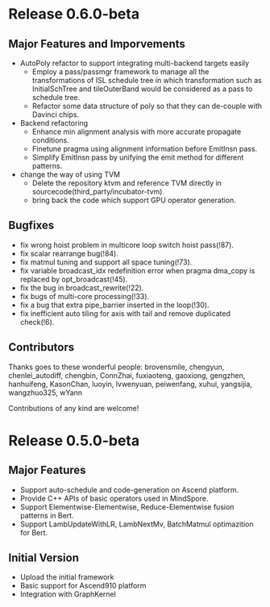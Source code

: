 # Release 0.6.0-beta
## Major Features and Imporvements
* AutoPoly refactor to support integrating multi-backend targets easily
  * Employ a pass/passmgr framework to manage all the transformations of ISL schedule tree in which transformation such as InitialSchTree and tileOuterBand would be considered as a pass to schedule tree.
  * Refactor some data structure of poly so that they can de-couple with Davinci chips.
* Backend refactoring
  * Enhance min alignment analysis with more accurate propagate conditions.
  * Finetune pragma using alignment information before EmitInsn pass.
  * Simplify EmitInsn pass by unifying the emit method for different patterns.
* change the way of using TVM
  * Delete the repository ktvm and reference TVM directly in sourcecode(third_party/incubator-tvm).
  * bring back the code which support GPU operator generation.

## Bugfixes
* fix wrong hoist problem in multicore loop switch hoist pass(!87).
* fix scalar rearrange bug(!84).
* fix matmul tuning and support all space tuning(!73).
* fix variable broadcast_idx redefinition error when pragma dma_copy is replaced by opt_broadcast(!45).
* fix the bug in broadcast_rewrite(!22).
* fix bugs of multi-core processing(!33).
* fix a bug that extra pipe_barrier inserted in the loop(!30).
* fix inefficient auto tiling for axis with tail and remove duplicated check(!6).

## Contributors
Thanks goes to these wonderful people:
brovensmile, chengyun, chenlei_autodiff, chengbin, ConnZhai, fuxiaoteng, gaoxiong, gengzhen, hanhuifeng, KasonChan, luoyin, lvwenyuan, peiwenfang, xuhui, yangsijia, wangzhuo325, wYann

Contributions of any kind are welcome!

# Release 0.5.0-beta
## Major Features
* Support auto-schedule and code-generation on Ascend platform.
* Provide C++ APIs of basic operators used in MindSpore.
* Support Elementwise-Elementwise, Reduce-Elementwise fusion patterns in Bert.
* Support LambUpdateWithLR, LambNextMv, BatchMatmul optimazition for Bert.

## Initial Version
* Upload the initial framework
* Basic support for Ascend910 platform
* Integration with GraphKernel
